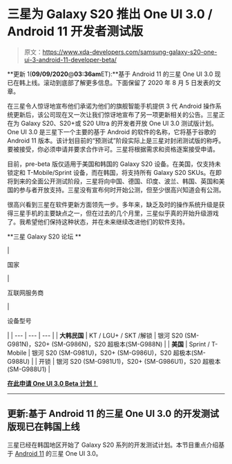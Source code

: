 # 三星为 Galaxy S20 推出 One UI 3.0 / Android 11 开发者测试版

> 原文：<https://www.xda-developers.com/samsung-galaxy-s20-one-ui-3-android-11-developer-beta/>

**更新 1(****09/09/2020****@****03:36am****ET):**基于 Android 11 的三星 One UI 3.0 现已在韩上线。滚动到底部了解更多信息。下面保留了 2020 年 8 月 5 日发表的文章。

在三星令人惊讶地宣布他们承诺为他们的旗舰智能手机提供 3 代 Android 操作系统更新后，该公司现在又一次让我们惊讶地宣布了另一项更新相关的公告。三星正在为 Galaxy S20、S20+或 S20 Ultra 的开发者开放 One UI 3.0 测试版计划。One UI 3.0 是三星下一个主要的基于 Android 的软件的名称，它将基于谷歌的 Android 11 版本。该计划目前的“预测试”阶段实际上是三星对封闭测试版的称呼。要被接受，你必须申请并要求合作许可。三星将根据需求和资格逐案接受申请。

目前，pre-beta 版仅适用于美国和韩国的 Galaxy S20 设备。在美国，仅支持未锁定和 T-Mobile/Sprint 设备，而在韩国，将支持所有 Galaxy S20 SKUs。在即将到来的全面公开测试阶段，三星将向中国、德国、印度、波兰、韩国、英国和美国的参与者开放支持。三星没有宣布何时开始公测，但至少很高兴知道会有公测。

很高兴看到三星在软件更新方面领先一步。多年来，缺乏及时的操作系统升级是获得三星手机的主要缺点之一，但在过去的几个月里，三星似乎真的开始升级游戏了。我希望他们保持这种状态，并在未来继续改进他们的软件支持。

**三星 Galaxy S20 论坛 **

| 

国家

 | 

互联网服务商

 | 

设备型号

 |
| --- | --- | --- |
| **大韩民国** | KT / LGU+ / SKT /解锁 | 银河 S20 (SM-G981N)，S20+ (SM-G986N)，S20 超极本(SM-G988N) |
| **美国** | Sprint / T-Mobile | 银河 S20 (SM-G981U)，S20+ (SM-G986U)，S20 超极本(SM-G988U) |
| 开锁 | 银河 S20 (SM-G981U1)，S20+ (SM-G986U1)，S20 超极本(SM-G988U1) |

**[在此申请 One UI 3.0 Beta 计划！](https://developer.samsung.com/one-ui-beta/index.html)**

* * *

## 更新:基于 Android 11 的三星 One UI 3.0 的开发测试版现已在韩国上线

三星已经在韩国地区开始了 Galaxy S20 系列的开发测试计划。本节目重点介绍基于 [Android 11](https://www.xda-developers.com/android-11-update-tracker/) 的三星 One UI 3.0。